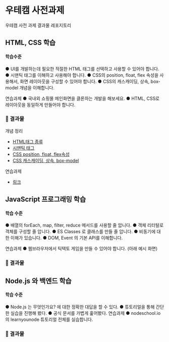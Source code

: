 # 우테캠 사전과제

우테캠 사전 과제 결과물 레포지토리



## HTML, CSS 학습

#### 학습수준

● UI를 개발하는데 필요한 적절한 HTML 태그를 선택하고 사용할 수 있어야 합니다.
● 시맨틱 태그를 이해하고 사용해야 합니다.
● CSS의 position, float, flex 속성을 사용해서, 화면 레이아웃을 구성할 수 있어야
합니다.
● CSS의 캐스캐이딩, 상속, box-model 개념을 이해합니다.

연습과제
● 국내외 쇼핑몰 메인화면을 클론하는 개발을 해보세요.
● HTML, CSS로 레이아웃을 동일하게 만들어야 합니다.



### 📌 결과물

개념 정리

- [HTML태그 종류](./개념정리/01.HTML태그종류.md)
- [시맨틱 태그](./개념정리/02.시맨틱태그.md)
- [CSS position, float, flex속성]()
- [CSS 캐스캐이딩, 상속, box-model]()



연습과제

- [링크](https://kyun2da.github.io/woowa-pre-assignment/)



## JavaScript 프로그래밍 학습

#### 학습 수준

● 배열의 forEach, map, filter, reduce 메서드를 사용할 줄 압니다.
● 객체 리터털로 객체를 구성할 줄 압니다.
● ES Classes 로 클래스를 만들 줄 압니다.
● 비동기에 대한 이해가 있습니다.
● DOM, Event 의 기본 API를 이해합니다.

연습과제
● 웹브라우저에서 틱택토 게임을 만들 수 있어야 합니다. (아래 예시 화면)



### 📌 결과물





## Node.js 와 백엔드 학습

#### 학습 수준

● Node.js 는 무엇인가요? 에 대한 정확한 대답을 할 수 있다.
● 튜토리얼을 통해 간단한 실습을 진행해 봤다.
● 공식 문서를 가볍게 훑어봤다.
연습과제
● nodeschool.io의 learnyounode 튜토리얼 전체를 실습합니다.



### 📌 결과물
